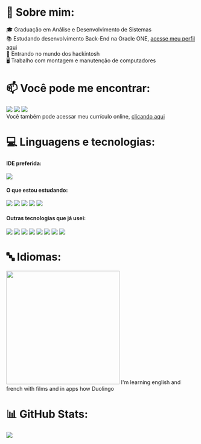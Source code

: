 # 🖖 Sobre mim:
🎓 Graduação em Análise e Desenvolvimento de Sistemas </br>
📚 Estudando desenvolvimento Back-End na Oracle ONE, <a href="https://cursos.alura.com.br/emprega-one/profile/yurigabr25">acesse meu perfil aqui</a> </br>
🍎 Entrando no mundo dos hackintosh </br>
🖥️ Trabalho com montagem e manutenção de computadores </br>

# 📫 Você pode me encontrar:
<a href="https://www.linkedin.com/in/yurigabr25/" alt="logo do linkedin"><img src="https://img.icons8.com/color/48/null/linkedin-circled--v1.png"/></a>
<a href="mailto:cortaesai@gmail.com%20%22yurigabriel1995@outlook.com%22" alt="logo do twitter"><img src="https://img.icons8.com/color/48/null/apple-mail.png"/></a>
<a href="https://twitter.com/yurigabr25" alt="logo do twitter"><img src="https://img.icons8.com/fluency/48/null/twitter.png"/></a>
</br>
Você também pode acessar meu currículo online, <a href="https://www.canva.com/design/DAFMOgfVT5E/l6Taoxe2QrXPyU5fWP9jag/view?utm_content=DAFMOgfVT5E&utm_campaign=designshare&utm_medium=link&utm_source=publishsharelink">clicando aqui</a>

# 💻 Linguagens e tecnologias:
#### IDE preferida: </br>
<a href="https://code.visualstudio.com/"><img src="https://img.icons8.com/fluency/48/null/visual-studio-code-2019.png"/></a>

#### O que estou estudando: </br>
<img src="https://img.icons8.com/color/48/null/java-coffee-cup-logo--v1.png"/>  <img src="https://img.icons8.com/color/48/null/spring-logo.png"/>  <img src="https://img.icons8.com/fluency/48/null/mysql-logo.png"/> <img src="https://img.icons8.com/color/48/null/python--v1.png"/> <img src="https://img.icons8.com/color/48/null/git.png"/> 

#### Outras tecnologias que já usei:
<img src="https://img.icons8.com/fluency/48/null/javascript.png"/> <img src="https://img.icons8.com/color/48/null/css3.png"/> <img src="https://img.icons8.com/color/48/null/html-5--v1.png"/> <img src="https://img.icons8.com/color/48/null/pandas.png"/> <img src="https://img.icons8.com/color/48/null/adobe-premiere-pro--v1.png"/> <img src="https://img.icons8.com/color/48/null/davinci-resolve.png"/> <img src="https://img.icons8.com/color/48/null/adobe-photoshop--v1.png"/> <img src="https://img.icons8.com/color/48/null/intellij-idea.png"/>

# 🔤 Idiomas:
<img width="300px" src="https://media.tenor.com/RUJokzj0C2gAAAAC/speak-english-pulp-fiction.gif"/>
I'm learning english and french with films and in apps how Duolingo

# 📊 GitHub Stats:
![](https://github-readme-stats.vercel.app/api/top-langs/?username=yurigabr25&theme=blue-green&hide_border=true&include_all_commits=true&count_private=true&layout=compact)

<!-- Proudly created with GPRM ( https://gprm.itsvg.in ) -->
